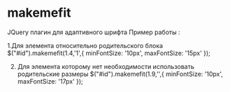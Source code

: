 makemefit
=========

JQuery плагин для адаптивного шрифта
Пример работы :

1.Для элемента относительно родительского блока
$("#id").makemefit(1.4,'1',{ minFontSize: '10px', maxFontSize: '15px' });

2. Для элемента которому нет необходимости использовать родительские размеры 
$("#id").makemefit(1.9,'',{ minFontSize: '10px', maxFontSize: '17px' });

